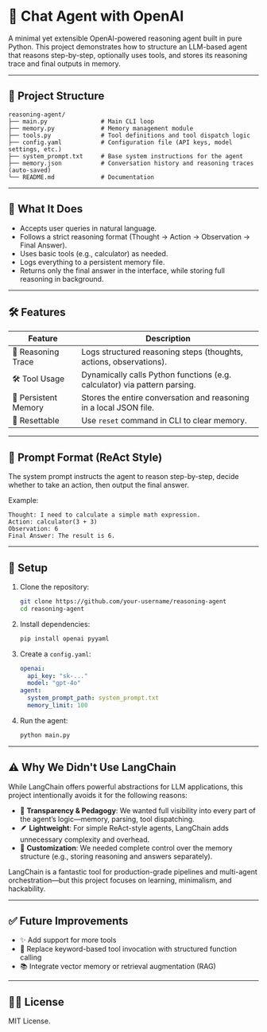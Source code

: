 # 🧠 Chat Agent with OpenAI

A minimal yet extensible OpenAI-powered reasoning agent built in pure Python. This project demonstrates how to structure an LLM-based agent that reasons step-by-step, optionally uses tools, and stores its reasoning trace and final outputs in memory.

---

## 📂 Project Structure

```
reasoning-agent/
├── main.py               # Main CLI loop
├── memory.py             # Memory management module
├── tools.py              # Tool definitions and tool dispatch logic
├── config.yaml           # Configuration file (API keys, model settings, etc.)
├── system_prompt.txt     # Base system instructions for the agent
├── memory.json           # Conversation history and reasoning traces (auto-saved)
└── README.md             # Documentation
```

---

## 🤖 What It Does

- Accepts user queries in natural language.
- Follows a strict reasoning format (Thought → Action → Observation → Final Answer).
- Uses basic tools (e.g., calculator) as needed.
- Logs everything to a persistent memory file.
- Returns only the final answer in the interface, while storing full reasoning in background.

---

## 🛠 Features

| Feature         | Description |
|----------------|-------------|
| 🧠 Reasoning Trace | Logs structured reasoning steps (thoughts, actions, observations). |
| 🛠 Tool Usage     | Dynamically calls Python functions (e.g. calculator) via pattern parsing. |
| 💾 Persistent Memory | Stores the entire conversation and reasoning in a local JSON file. |
| 🧹 Resettable | Use `reset` command in CLI to clear memory. |

---

## 🧭 Prompt Format (ReAct Style)

The system prompt instructs the agent to reason step-by-step, decide whether to take an action, then output the final answer.

Example:
```
Thought: I need to calculate a simple math expression.
Action: calculator(3 + 3)
Observation: 6
Final Answer: The result is 6.
```

---

## 🔧 Setup

1. Clone the repository:
   ```bash
   git clone https://github.com/your-username/reasoning-agent
   cd reasoning-agent
   ```

2. Install dependencies:
   ```bash
   pip install openai pyyaml
   ```

3. Create a `config.yaml`:
   ```yaml
   openai:
     api_key: "sk-..."
     model: "gpt-4o"
   agent:
     system_prompt_path: system_prompt.txt
     memory_limit: 100
   ```

4. Run the agent:
   ```bash
   python main.py
   ```

---

## ⚠️ Why We Didn't Use LangChain

While LangChain offers powerful abstractions for LLM applications, this project intentionally avoids it for the following reasons:

- 🧱 **Transparency & Pedagogy**: We wanted full visibility into every part of the agent’s logic—memory, parsing, tool dispatching.
- 🪶 **Lightweight**: For simple ReAct-style agents, LangChain adds unnecessary complexity and overhead.
- 🔧 **Customization**: We needed complete control over the memory structure (e.g., storing reasoning and answers separately).

LangChain is a fantastic tool for production-grade pipelines and multi-agent orchestration—but this project focuses on learning, minimalism, and hackability.

---

## ✅ Future Improvements

- ✨ Add support for more tools
- 🧠 Replace keyword-based tool invocation with structured function calling
- 📚 Integrate vector memory or retrieval augmentation (RAG)

---

## 🧑‍💻 License

MIT License.